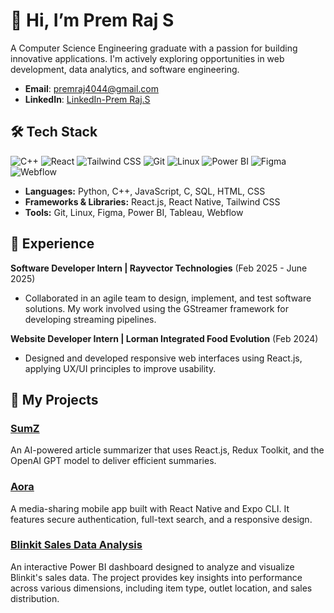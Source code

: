 # 👋 Hi, I’m Prem Raj S

A Computer Science Engineering graduate with a passion for building innovative applications. I'm actively exploring opportunities in web development, data analytics, and software engineering.

- **Email**: [premraj4044@gmail.com](mailto:premraj4044@gmail.com)
- **LinkedIn**: [LinkedIn-Prem Raj.S](https://www.linkedin.com/in/prem-raj-s-7b233624a)

## 🛠️ Tech Stack

<img src="https://img.shields.io/badge/C%2B%2B-00599C?style=for-the-badge&logo=c%2B%2B&logoColor=white" alt="C++" /> <img src="https://img.shields.io/badge/React-20232A?style=for-the-badge&logo=react&logoColor=61DAFB" alt="React" /> <img src="https://img.shields.io/badge/Tailwind_CSS-38B2AC?style=for-the-badge&logo=tailwind-css&logoColor=white" alt="Tailwind CSS" /> <img src="https://img.shields.io/badge/GIT-E44C30?style=for-the-badge&logo=git&logoColor=white" alt="Git" /> <img src="https://img.shields.io/badge/Linux-FCC624?style=for-the-badge&logo=linux&logoColor=black" alt="Linux" /> <img src="https://img.shields.io/badge/Power%20BI-F2C811?style=for-the-badge&logo=power%20bi&logoColor=black" alt="Power BI" /> <img src="https://img.shields.io/badge/Figma-F24E1E?style=for-the-badge&logo=figma&logoColor=white" alt="Figma" /> <img src="https://img.shields.io/badge/Webflow-4353FF?style=for-the-badge&logo=webflow&logoColor=white" alt="Webflow" />

- **Languages:** Python, C++, JavaScript, C, SQL, HTML, CSS
- **Frameworks & Libraries:** React.js, React Native, Tailwind CSS
- **Tools:** Git, Linux, Figma, Power BI, Tableau, Webflow

## 💼 Experience

**Software Developer Intern | Rayvector Technologies** (Feb 2025 - June 2025)
- Collaborated in an agile team to design, implement, and test software solutions. My work involved using the GStreamer framework for developing streaming pipelines.

**Website Developer Intern | Lorman Integrated Food Evolution** (Feb 2024)
- Designed and developed responsive web interfaces using React.js, applying UX/UI principles to improve usability.

## 🚀 My Projects

### [SumZ](https://github.com/PremStark/SumZ)
An AI-powered article summarizer that uses React.js, Redux Toolkit, and the OpenAI GPT model to deliver efficient summaries.

### [Aora](https://github.com/PremStark/Aora)
A media-sharing mobile app built with React Native and Expo CLI. It features secure authentication, full-text search, and a responsive design.

### [Blinkit Sales Data Analysis](http://github.com/PremStark/Blinkit-Sales-Data-Analysis)
An interactive Power BI dashboard designed to analyze and visualize Blinkit's sales data. The project provides key insights into performance across various dimensions, including item type, outlet location, and sales distribution.
